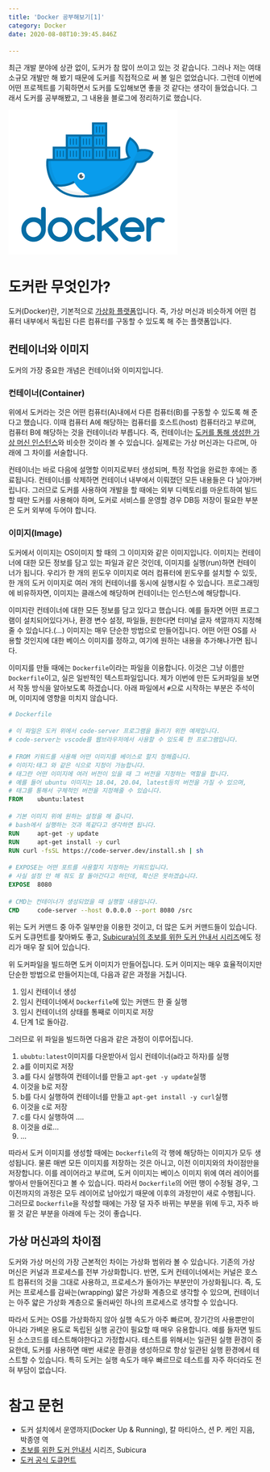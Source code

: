 ```yaml
---
title: 'Docker 공부해보기[1]'
category: Docker
date: 2020-08-08T10:39:45.846Z

---
```

최근 개발 분야에 상관 없이, 도커가 참 많이 쓰이고 있는 것 같습니다. 그러나 저는 여태 소규모 개발만 해 봤기 때문에 도커를 직접적으로 써 볼 일은 없었습니다. 그런데 이번에 어떤 프로젝트를 기획하면서 도커를 도입해보면 좋을 것 같다는 생각이 들었습니다. 그래서 도커를 공부해봤고, 그 내용을 블로그에 정리하기로 했습니다.

![Empowering App Development for Developers | Docker](docker_facebook_share.png)

# 도커란 무엇인가?

도커(Docker)란, 기본적으로 <u>가상화 플랫폼</u>입니다. 즉, 가상 머신과 비슷하게 어떤 컴퓨터 내부에서 독립된 다른 컴퓨터를 구동할 수 있도록 해 주는 플랫폼입니다.

## 컨테이너와 이미지

도커의 가장 중요한 개념은 컨테이너와 이미지입니다.

### 컨테이너(Container)

위에서 도커라는 것은 어떤 컴퓨터(A)내에서 다른 컴퓨터(B)를 구동할 수 있도록 해 준다고 했습니다. 이때 컴퓨터 A에 해당하는 컴퓨터를 호스트(host) 컴퓨터라고 부르며, 컴퓨터 B에 해당하는 것을 컨테이너라 부릅니다. 즉, 컨테이너는 <u>도커를 통해 생성한 가상 머신 인스턴스</u>와 비슷한 것이라 볼 수 있습니다. 실제로는 가상 머신과는 다르며, 아래에 그 차이를 서술합니다.

컨테이너는 바로 다음에 설명할 이미지로부터 생성되며, 특정 작업을 완료한 후에는 종료됩니다. 컨테이너를 삭제하면 컨테이너 내부에서 이뤄졌던 모든 내용들은 다 날아가버립니다. 그러므로 도커를 사용하여 개발을 할 때에는 외부 디렉토리를 마운트하여 빌드할 때만 도커를 사용해야 하며, 도커로 서비스를 운영할 경우 DB등 저장이 필요한 부분은 도커 외부에 두어야 합니다.

### 이미지(Image)

도커에서 이미지는 OS이미지 할 때의 그 이미지와 같은 이미지입니다. 이미지는 컨테이너에 대한 모든 정보를 담고 있는 파일과 같은 것인데, 이미지를 실행(run)하면 컨테이너가 됩니다. 우리가 한 개의 윈도우 이미지로 여러 컴퓨터에 윈도우를 설치할 수 있듯, 한 개의 도커 이미지로 여러 개의 컨테이너를 동시에 실행시킬 수 있습니다. 프로그래밍에 비유하자면, 이미지는 클래스에 해당하며 컨테이너는 인스턴스에 해당합니다.

이미지란 컨테이너에 대한 모든 정보를 담고 있다고 했습니다. 예를 들자면 어떤 프로그램이 설치되어있다거나, 환경 변수 설정, 파일들, 원한다면 터미널 글자 색깔까지 지정해줄 수 있습니다.(...) 이미지는 매우 단순한 방법으로 만들어집니다. 어떤 어떤 OS를 사용할 것인지에 대한 베이스 이미지를 정하고, 여기에 원하는 내용을 추가해나가면 됩니다.

이미지를 만들 때에는 `Dockerfile`이라는 파일을 이용합니다. 이것은 그냥 이름만 `Dockerfile`이고, 실은 일반적인 텍스트파일입니다. 제가 이번에 만든 도커파일을 보면서 작동 방식을 알아보도록 하겠습니다. 아래 파일에서 `#`으로 시작하는 부분은 주석이며, 이미지에 영향을 미치지 않습니다.

```dockerfile
# Dockerfile

# 이 파일은 도커 위에서 code-server 프로그램을 돌리기 위한 예제입니다.
# code-server는 vscode를 웹브라우저에서 사용할 수 있도록 한 프로그램입니다.

# FROM 키워드를 사용해 어떤 이미지를 베이스로 할지 정해줍니다.
# 이미지:태그 와 같은 식으로 지정이 가능합니다.
# 태그란 어떤 이미지에 여러 버전이 있을 때 그 버전을 지정하는 역할을 합니다.
# 예를 들어 ubuntu 이미지는 18.04, 20.04, latest등의 버전을 가질 수 있으며,
# 태그를 통해서 구체적인 버전을 지정해줄 수 있습니다.
FROM 	ubuntu:latest

# 기본 이미지 위에 원하는 설정을 해 줍니다.
# bash에서 실행하는 것과 똑같다고 생각하면 됩니다.
RUN 	apt-get -y update
RUN 	apt-get install -y curl
RUN	curl -fsSL https://code-server.dev/install.sh | sh

# EXPOSE는 어떤 포트를 사용할지 지정하는 키워드입니다.
# 사실 설정 안 해 줘도 잘 돌아간다고 하던데, 확신은 못하겠습니다.
EXPOSE 	8080 

# CMD는 컨테이너가 생성되었을 때 실행할 내용입니다.
CMD 	code-server --host 0.0.0.0 --port 8080 /src
```

위는 도커 커맨드 중 아주 일부만을 이용한 것이고, 더 많은 도커 커맨드들이 있습니다. 도커 도큐먼트를 찾아봐도 좋고, [Subicura님의 초보를 위한 도커 안내서 시리즈](https://subicura.com/2017/02/10/docker-guide-for-beginners-create-image-and-deploy.html)에도 정리가 매우 잘 되어 있습니다.

위 도커파일을 빌드하면 도커 이미지가 만들어집니다. 도커 이미지는 매우 효율적이지만 단순한 방법으로 만들어지는데, 다음과 같은 과정을 거칩니다.

1. 임시 컨테이너 생성
2. 임시 컨테이너에서 `Dockerfile`에 있는 커맨드 한 줄 실행
3. 임시 컨테이너의 상태를 통째로 이미지로 저장
4. 단계 1로 돌아감.

그러므로 위 파일을 빌드하면 다음과 같은 과정이 이루어집니다.

1. `ububtu:latest`이미지를 다운받아서 임시 컨테이너(a라고 하자)를 실행
2. a를 이미지로 저장
3. a를 다시 실행하여 컨테이너를 만들고 `apt-get -y update`실행
4. 이것을 b로 저장
5. b를 다시 실행하여 컨테이너를 만들고 `apt-get install -y curl`실행
6. 이것을 c로 저장
7. c를 다시 실행하여 ....
8. 이것을 d로...
9. ...

따라서 도커 이미지를 생성할 때에는 `Dockerfile`의 각 행에 해당하는 이미지가 모두 생성됩니다. 물론 매번 모든 이미지를 저장하는 것은 아니고, 이전 이미지와의 차이점만을 저장합니다. 이를 레이어라고 부르며, 도커 이미지는 베이스 이미지 위에 여러 레이어를 쌓아서 만들어진다고 볼 수 있습니다. 따라서 `Dockerfile`의 어떤 행이 수정될 경우, 그 이전까지의 과정은 모두 레이어로 남아있기 때문에 이후의 과정만이 새로 수행됩니다. 그러므로 `Dockerfile`을 작성할 때에는 가장 덜 자주 바뀌는 부분을 위에 두고, 자주 바뀔 것 같은 부분을 아래에 두는 것이 좋습니다.

## 가상 머신과의 차이점

도커와 가상 머신의 가장 근본적인 차이는 가상화 범위라 볼 수 있습니다. 기존의 가상 머신은 커널과 프로세스를 전부 가상화합니다. 반면, 도커 컨테이너에서는 커널은 호스트 컴퓨터의 것을 그대로 사용하고, 프로세스가 돌아가는 부분만이 가상화됩니다. 즉, 도커는 프로세스를 감싸는(wrapping) 얇은 가상화 계층으로 생각할 수 있으며, 컨테이너는 아주 얇은 가상화 계층으로 둘러싸인 하나의 프로세스로 생각할 수 있습니다.

따라서 도커는 OS를 가상화하지 않아 실행 속도가 아주 빠르며, 장기간의 사용뿐만이 아니라 가벼운 용도로 독립된 실행 공간이 필요할 때 매우 유용합니다. 예를 들자면 빌드된 소스코드를 테스트해야한다고 가정합시다. 테스트를 위해서는 일관된 실행 환경이 중요한데, 도커를 사용하면 매번 새로운 환경을 생성하므로 항상 일관된 실행 환경에서 테스트할 수 있습니다. 특히 도커는 실행 속도가 매우 빠르므로 테스트를 자주 하더라도 전혀 부담이 없습니다.

# 참고 문헌

- 도커 설치에서 운영까지(Docker Up & Running), 칼 마티아스, 션 P. 케인 지음, 박종영 역
- [초보를 위한 도커 안내서](https://subicura.com/2017/01/19/docker-guide-for-beginners-1.html) 시리즈, Subicura
- [도커 공식 도큐먼트](https://docs.docker.com/)